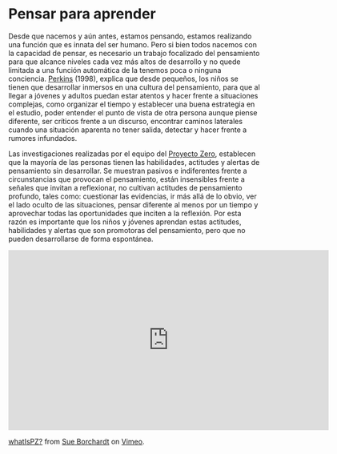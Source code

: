 # Pensar para aprender

Desde que nacemos y aún antes, estamos pensando, estamos realizando una función que es innata del ser humano. Pero si bien todos nacemos con la capacidad de pensar, es necesario un trabajo focalizado del pensamiento para que alcance niveles cada vez más altos de desarrollo y no quede limitada a una función automática de la tenemos poca o ninguna conciencia. [Perkins](http://www.gse.harvard.edu/faculty/david-perkins?_ga=1.265630795.515148628.1434883851) (1998), explica que desde pequeños, los niños se tienen que desarrollar inmersos en una cultura del pensamiento, para que al llegar a jóvenes y adultos puedan estar atentos y hacer frente a situaciones complejas, como organizar el tiempo y establecer una buena estrategia en el estudio, poder entender el punto de vista de otra persona aunque piense diferente, ser críticos frente a un discurso, encontrar caminos laterales cuando una situación aparenta no tener salida, detectar y hacer frente a rumores infundados.

Las investigaciones realizadas por el equipo del [Proyecto Zero](http://www.pz.harvard.edu/), establecen que la mayoría de las personas tienen las habilidades, actitudes y alertas de pensamiento sin desarrollar. Se muestran pasivos e indiferentes frente a circunstancias que provocan el pensamiento, están insensibles frente a señales que invitan a reflexionar, no cultivan actitudes de pensamiento profundo, tales como: cuestionar las evidencias, ir más allá de lo obvio, ver el lado oculto de las situaciones, pensar diferente al menos por un tiempo y aprovechar todas las oportunidades que inciten a la reflexión. Por esta razón es importante que los niños y jóvenes aprendan estas actitudes, habilidades y alertas que son promotoras del pensamiento, pero que no pueden desarrollarse de forma espontánea.

<iframe src="https://player.vimeo.com/video/96762490?color=c75922&title=0&byline=0&portrait=0" width="640" height="360" frameborder="0" webkitallowfullscreen mozallowfullscreen allowfullscreen></iframe>
<p><a href="https://vimeo.com/96762490">whatIsPZ?</a> from <a href="https://vimeo.com/researchartist">Sue Borchardt</a> on <a href="https://vimeo.com">Vimeo</a>.</p>
